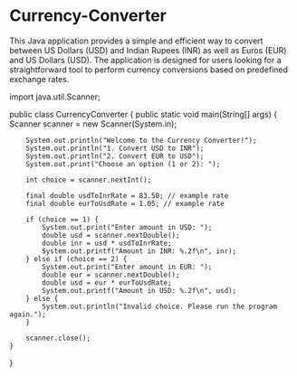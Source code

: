 # Currency-Converter
This Java application provides a simple and efficient way to convert between US Dollars (USD) and Indian Rupees (INR) as well as Euros (EUR) and US Dollars (USD). The application is designed for users looking for a straightforward tool to perform currency conversions based on predefined exchange rates.




import java.util.Scanner;

public class CurrencyConverter {
    public static void main(String[] args) {
        Scanner scanner = new Scanner(System.in);
        
        System.out.println("Welcome to the Currency Converter!");
        System.out.println("1. Convert USD to INR");
        System.out.println("2. Convert EUR to USD");
        System.out.print("Choose an option (1 or 2): ");
        
        int choice = scanner.nextInt();
        
        final double usdToInrRate = 83.50; // example rate
        final double eurToUsdRate = 1.05; // example rate
        
        if (choice == 1) {
            System.out.print("Enter amount in USD: ");
            double usd = scanner.nextDouble();
            double inr = usd * usdToInrRate;
            System.out.printf("Amount in INR: %.2f\n", inr);
        } else if (choice == 2) {
            System.out.print("Enter amount in EUR: ");
            double eur = scanner.nextDouble();
            double usd = eur * eurToUsdRate;
            System.out.printf("Amount in USD: %.2f\n", usd);
        } else {
            System.out.println("Invalid choice. Please run the program again.");
        }
        
        scanner.close();
    }
}
